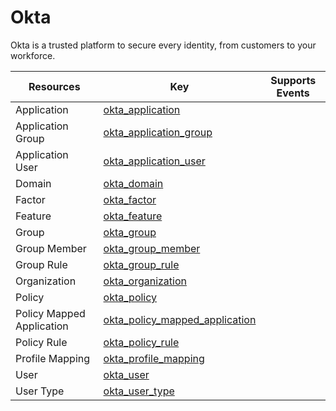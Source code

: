 Okta
====
Okta is a trusted platform to secure every identity, from customers to your workforce.

| **Resources**             | **Key**                                                                   | **Supports Events** |
| ------------------------- | ------------------------------------------------------------------------- | ------------------- |
| Application               | [okta\_application](okta\_application.md)                                 |                     |
| Application Group         | [okta\_application\_group](okta\_application\_group.md)                   |                     |
| Application User          | [okta\_application\_user](okta\_application\_user.md)                     |                     |
| Domain                    | [okta\_domain](okta\_domain.md)                                           |                     |
| Factor                    | [okta\_factor](okta\_factor.md)                                           |                     |
| Feature                   | [okta\_feature](okta\_feature.md)                                         |                     |
| Group                     | [okta\_group](okta\_group.md)                                             |                     |
| Group Member              | [okta\_group\_member](okta\_group\_member.md)                             |                     |
| Group Rule                | [okta\_group\_rule](okta\_group\_rule.md)                                 |                     |
| Organization              | [okta\_organization](okta\_organization.md)                               |                     |
| Policy                    | [okta\_policy](okta\_policy.md)                                           |                     |
| Policy Mapped Application | [okta\_policy\_mapped\_application](okta\_policy\_mapped\_application.md) |                     |
| Policy Rule               | [okta\_policy\_rule](okta\_policy\_rule.md)                               |                     |
| Profile Mapping           | [okta\_profile\_mapping](okta\_profile\_mapping.md)                       |                     |
| User                      | [okta\_user](okta\_user.md)                                               |                     |
| User Type                 | [okta\_user\_type](okta\_user\_type.md)                                   |                     |
